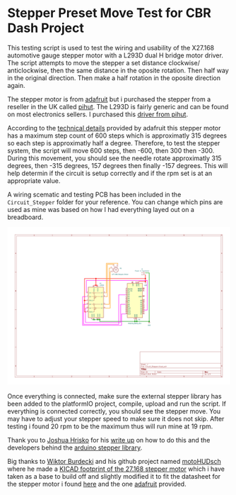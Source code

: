 # Stepper Preset Move Test for CBR Dash Project

This testing script is used to test the wiring and usability of the X27.168 automotive gauge stepper motor with a L293D dual H bridge motor driver. The script attempts to move the stepper a set distance clockwise/ anticlockwise, then the same distance in the oposite rotation. Then half way in the original direction. Then make a half rotation in the oposite direction again.

The stepper motor is from [adafruit](https://www.adafruit.com/product/2424#technical-details) but i purchased the stepper from a reseller in the UK called [pihut](https://thepihut.com/products/automotive-gauge-stepper-motor). The L293D is fairly generic and can be found on most electronics sellers. I purchased this [driver from pihut](https://thepihut.com/products/dual-h-bridge-motor-driver-for-dc-or-steppers-600ma-l293d).

According to the [technical details](https://www.adafruit.com/product/2424#technical-details) provided by adafruit this stepper motor has a maximum step count of 600 steps which is approximatly 315 degrees so each step is approximatly half a degree. Therefore, to test the stepper system, the script will move 600 steps, then -600, then 300 then -300.
During this movement, you should see the needle rotate approximatly 315 degrees, then -315 degrees, 157 degrees then finally -157 degrees. This will help determin if the circuit is setup correctly and if the rpm set is at an appropriate value.

A wiring scematic and testing PCB has been included in the `Circuit_Stepper` folder for your reference. You can change which pins are used as mine was based on how I had everything layed out on a breadboard.

![](Circuit_Stepper/Circuit_Stepper.svg)

Once everything is connected, make sure the external stepper library has been added to the platformIO project, compile, upload and run the script. If everything is connected correctly, you should see the stepper move. You may have to adjust your stepper speed to make sure it does not skip. After testing i found 20 rpm to be the maximum thus will run mine at 19 rpm.

Thank you to [Joshua Hrisko](https://makersportal.com/blog?author=59b036fc6073554c1cfffef7) for his [write up](https://makersportal.com/blog/2018/1/29/driving-any-stepper-motor-for-less-than-1-with-the-l293) on how to do this and the developers behind the [arduino stepper library](https://docs.arduino.cc/libraries/stepper/#Usage/Examples).

Big thanks to [Wiktor Burdecki](https://github.com/wiciu15) and his github project named [motoHUDsch](https://github.com/wiciu15/motoHUDsch/tree/master) where he made a [KICAD footprint of the 27.168 stepper motor](https://github.com/wiciu15/motoHUDsch/blob/master/motoHUD.pretty/X27-168.kicad_mod) which i have taken as a base to build off and slightly modified it to fit the datasheet for the stepper motor i found [here](https://4tronix.co.uk/zeropoint/x27_spec.pdf) and the one [adafruit](https://cdn-shop.adafruit.com/product-files/2424/2424.pdf) provided.